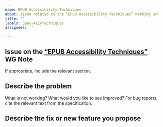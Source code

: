 ```yaml
---
name: EPUB Accessibility Techniques
about: Issue related to the “EPUB Accessibility Techniques” Working Group Note
title: ''
labels: Spec-A11yTechniques
assignees: ''

---
```


## Issue on the [“EPUB Accessibility Techniques”](https://www.w3.org/TR/epub-a11y-tech/) WG Note

If appropriate, include the relevant section.

## Describe the problem 

What is not working? What would you like to see improved? For bug reports, cite the relevant text from the specification.

## Describe the fix or new feature you propose

